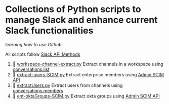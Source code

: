 # Collections of Python scripts to manage Slack and enhance current Slack functionalities

*learning how to use Github*

All scripts follow [Slack API Methods](https://api.slack.com/methods)

1. :snake: [workspace-channel-extract.py](https://github.com/joefrazey/slack-admin/blob/master/channels/workspace-channel-extract.py) Extract channels in a workspace using [conversations.list](https://api.slack.com/methods/conversations.list)
2. :snake: [extract-users-SCIM.py](https://github.com/joefrazey/slack-admin/blob/master/SCIM/extract-users-SCIM.py) Extract enterprise members using [Admin SCIM API](https://api.slack.com/scim/v1//Users)
3. :snake: [extractUsers.py](https://github.com/joefrazey/slack-admin/blob/master/channels/workspace-channel-extract.py) Extract users from channels using [conversations.members](https://api.slack.com/methods/conversations.members)
4. :snake: [ent-oktaGroups-SCIM.py](https://github.com/joefrazey/slack-admin/blob/master/SCIM/ent-oktaGroups-SCIM.py) Extract okta groups using [Admin SCIM API](https://api.slack.com/scim/v1//Users)
